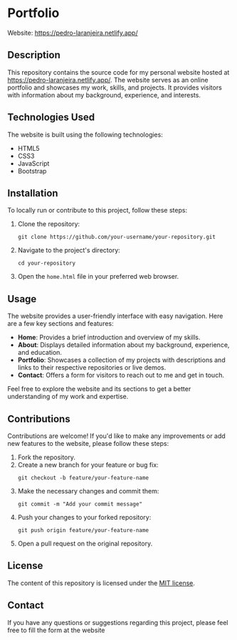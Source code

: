 # Portfolio

Website: https://pedro-laranjeira.netlify.app/

## Description

This repository contains the source code for my personal website hosted at https://pedro-laranjeira.netlify.app/.
The website serves as an online portfolio and showcases my work, skills, and projects. It provides visitors with information about my
background, experience, and interests.

## Technologies Used

The website is built using the following technologies:

- HTML5
- CSS3
- JavaScript
- Bootstrap

## Installation

To locally run or contribute to this project, follow these steps:

1. Clone the repository:
   ```
   git clone https://github.com/your-username/your-repository.git
   ```

2. Navigate to the project's directory:
   ```
   cd your-repository
   ```

3. Open the `home.html` file in your preferred web browser.

## Usage

The website provides a user-friendly interface with easy navigation. Here are a few key sections and features:

- **Home**: Provides a brief introduction and overview of my skills.
- **About**: Displays detailed information about my background, experience, and education.
- **Portfolio**: Showcases a collection of my projects with descriptions and links to their respective repositories or live demos.
- **Contact**: Offers a form for visitors to reach out to me and get in touch.

Feel free to explore the website and its sections to get a better understanding of my work and expertise.

## Contributions

Contributions are welcome! If you'd like to make any improvements or add new features to the website, please follow these steps:

1. Fork the repository.
2. Create a new branch for your feature or bug fix:
   ```
   git checkout -b feature/your-feature-name
   ```
3. Make the necessary changes and commit them:
   ```
   git commit -m "Add your commit message"
   ```
4. Push your changes to your forked repository:
   ```
   git push origin feature/your-feature-name
   ```
5. Open a pull request on the original repository.

## License

The content of this repository is licensed under the [MIT license](LICENSE.md).

## Contact

If you have any questions or suggestions regarding this project, please feel free to fill the form at the website
